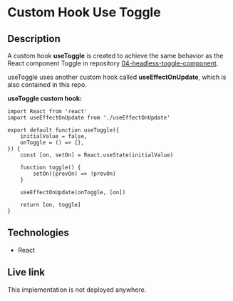 # Custom Hook Use Toggle

## Description
A custom hook **useToggle** is created to achieve the same behavior as the React component Toggle in repository [04-headless-toggle-component](https://github.com/qserena/04-headless-toggle-component).

useToggle uses another custom hook called **useEffectOnUpdate**, which is also contained in this repo.

**useToggle custom hook:**
```
import React from 'react'
import useEffectOnUpdate from './useEffectOnUpdate'

export default function useToggle({
	initialValue = false,
	onToggle = () => {},
}) {
	const [on, setOn] = React.useState(initialValue)

	function toggle() {
		setOn((prevOn) => !prevOn)
	}

	useEffectOnUpdate(onToggle, [on])

	return [on, toggle]
}
```
  
## Technologies
- React

## Live link
This implementation is not deployed anywhere. 


